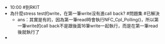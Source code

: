 - 10:00 #到RKIT
- 為什麼stress test的write，在第一筆write沒有進call back? #問題集 #已解決
	- ans：其實是有的，因為第一筆read時會執行NFC_Cpl_Polling()，所以第一筆write的call back不是跟後面16筆write一起執行，而是在第一筆read後就執行了
-